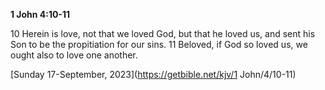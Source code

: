 **1 John 4:10-11**

10 Herein is love, not that we loved God, but that he loved us, and sent his Son to be the propitiation for our sins. 11 Beloved, if God so loved us, we ought also to love one another.

[Sunday 17-September, 2023](https://getbible.net/kjv/1 John/4/10-11)
